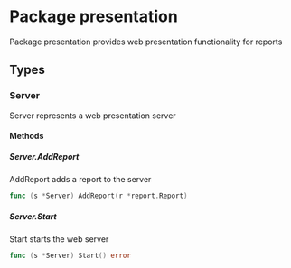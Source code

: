 # Package presentation

Package presentation provides web presentation functionality for reports


## Types

### Server

Server represents a web presentation server


#### Methods

##### Server.AddReport

AddReport adds a report to the server


```go
func (s *Server) AddReport(r *report.Report)
```

##### Server.Start

Start starts the web server


```go
func (s *Server) Start() error
```

